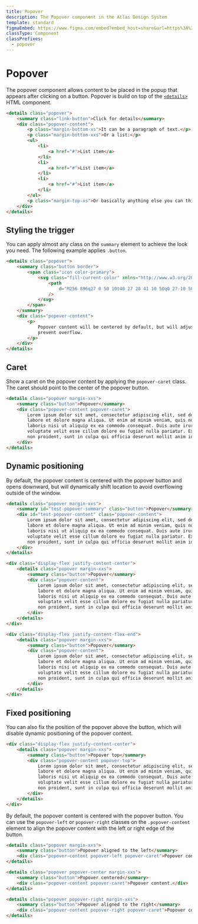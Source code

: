 ```yaml
---
title: Popover
description: The Popover component in the Atlas Design System
template: standard
figmaEmbed: https://www.figma.com/embed?embed_host=share&url=https%3A%2F%2Fwww.figma.com%2Ffile%2FuVA2amRR71yJZ0GS6RI6zL%2F%25F0%259F%258C%259E-Atlas-Design-Library%3Fnode-id%3D961%253A928
classType: Component
classPrefixes:
  - popover
---
```


# Popover

The popover component allows content to be placed in the popup that appears after clicking on a button. Popover is build on top of the [`<details>`](https://developer.mozilla.org/en-US/docs/Web/HTML/Element/details#customizing_the_disclosure_widget) HTML component.

```html
<details class="popover">
	<summary class="link-button">Click for details</summary>
	<div class="popover-content">
		<p class="margin-bottom-xs">It can be a paragraph of text.</p>
		<p class="margin-bottom-xxs">Or a list:</p>
		<ul>
			<li>
				<a href="#">List item</a>
			</li>
			<li>
				<a href="#">List item</a>
			</li>
			<li>
				<a href="#">List item</a>
			</li>
		</ul>
		<p class="margin-top-xs">Or basically anything else you can think of.</p>
	</div>
</details>
```

## Styling the trigger

You can apply almost any class on the `summary` element to achieve the look you need. The following example applies `.button`.

```html
<details class="popover">
	<summary class="button border">
		<span class="icon color-primary">
			<svg class="fill-current-color" xmlns="http://www.w3.org/2000/svg" viewBox="0 0 2048 2048">
				<path
					d="M256 896q27 0 50 10t40 27 28 41 10 50q0 27-10 50t-27 40-41 28-50 10q-27 0-50-10t-40-27-28-41-10-50q0-27 10-50t27-40 41-28 50-10zm768 0q27 0 50 10t40 27 28 41 10 50q0 27-10 50t-27 40-41 28-50 10q-27 0-50-10t-40-27-28-41-10-50q0-27 10-50t27-40 41-28 50-10zm768 0q27 0 50 10t40 27 28 41 10 50q0 27-10 50t-27 40-41 28-50 10q-27 0-50-10t-40-27-28-41-10-50q0-27 10-50t27-40 41-28 50-10z"
				/>
			</svg>
		</span>
	</summary>
	<div class="popover-content">
		<p>
			Popover content will be centered by default, but will adjust positioning dynamically to
			prevent overflow.
		</p>
	</div>
</details>
```

## Caret

Show a caret on the popover content by applying the `popover-caret` class. The caret should point to the center of the popover button.

```html
<details class="popover margin-xxs">
	<summary class="button">Popover</summary>
	<div class="popover-content popover-caret">
		Lorem ipsum dolor sit amet, consectetur adipiscing elit, sed do eiusmod tempor incididunt ut
		labore et dolore magna aliqua. Ut enim ad minim veniam, quis nostrud exercitation ullamco
		laboris nisi ut aliquip ex ea commodo consequat. Duis aute irure dolor in reprehenderit in
		voluptate velit esse cillum dolore eu fugiat nulla pariatur. Excepteur sint occaecat cupidatat
		non proident, sunt in culpa qui officia deserunt mollit anim id est laborum.
	</div>
</details>
```

## Dynamic positioning

By default, the popover content is centered with the popover button and opens downward, but will dynamically shift location to avoid overflowing outside of the window.

```html
<details class="popover margin-xxs">
	<summary id="test-popover-summary" class="button">Popover</summary>
	<div id="test-popover-content" class="popover-content">
		Lorem ipsum dolor sit amet, consectetur adipiscing elit, sed do eiusmod tempor incididunt ut
		labore et dolore magna aliqua. Ut enim ad minim veniam, quis nostrud exercitation ullamco
		laboris nisi ut aliquip ex ea commodo consequat. Duis aute irure dolor in reprehenderit in
		voluptate velit esse cillum dolore eu fugiat nulla pariatur. Excepteur sint occaecat cupidatat
		non proident, sunt in culpa qui officia deserunt mollit anim id est laborum.
	</div>
</details>

<div class="display-flex justify-content-center">
	<details class="popover margin-xxs">
		<summary class="button">Popover</summary>
		<div class="popover-content">
			Lorem ipsum dolor sit amet, consectetur adipiscing elit, sed do eiusmod tempor incididunt ut
			labore et dolore magna aliqua. Ut enim ad minim veniam, quis nostrud exercitation ullamco
			laboris nisi ut aliquip ex ea commodo consequat. Duis aute irure dolor in reprehenderit in
			voluptate velit esse cillum dolore eu fugiat nulla pariatur. Excepteur sint occaecat cupidatat
			non proident, sunt in culpa qui officia deserunt mollit anim id est laborum.
		</div>
	</details>
</div>

<div class="display-flex justify-content-flex-end">
	<details class="popover margin-xxs">
		<summary class="button">Popover</summary>
		<div class="popover-content">
			Lorem ipsum dolor sit amet, consectetur adipiscing elit, sed do eiusmod tempor incididunt ut
			labore et dolore magna aliqua. Ut enim ad minim veniam, quis nostrud exercitation ullamco
			laboris nisi ut aliquip ex ea commodo consequat. Duis aute irure dolor in reprehenderit in
			voluptate velit esse cillum dolore eu fugiat nulla pariatur. Excepteur sint occaecat cupidatat
			non proident, sunt in culpa qui officia deserunt mollit anim id est laborum.
		</div>
	</details>
</div>
```

## Fixed positioning

You can also fix the position of the popover above the button, which will disable dynamic positioning of the popover content.

```html
<div class="display-flex justify-content-center">
	<details class="popover margin-xxs">
		<summary class="button">Popover top</summary>
		<div class="popover-content popover-top">
			Lorem ipsum dolor sit amet, consectetur adipiscing elit, sed do eiusmod tempor incididunt ut
			labore et dolore magna aliqua. Ut enim ad minim veniam, quis nostrud exercitation ullamco
			laboris nisi ut aliquip ex ea commodo consequat. Duis aute irure dolor in reprehenderit in
			voluptate velit esse cillum dolore eu fugiat nulla pariatur. Excepteur sint occaecat cupidatat
			non proident, sunt in culpa qui officia deserunt mollit anim id est laborum.
		</div>
	</details>
</div>
```

By default, the popover content is centered with the popover button. You can use the `popover-left` or `popover-right` classes on the `.popover-content` element to align the popover content with the left or right edge of the button.

```html
<details class="popover margin-xxs">
	<summary class="button">Popover aligned to the left</summary>
	<div class="popover-content popover-left popover-caret">Popover content.</div>
</details>

<details class="popover popover-center margin-xxs">
	<summary class="button">Popover centered</summary>
	<div class="popover-content popover-caret">Popover content.</div>
</details>

<details class="popover popover-right margin-xxs">
	<summary class="button">Popover aligned to the right</summary>
	<div class="popover-content popover-right popover-caret">Popover content.</div>
</details>
```
